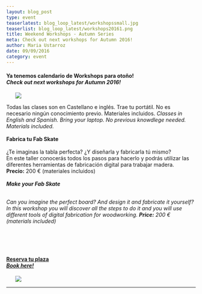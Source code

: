 ```yaml
---
layout: blog_post
type: event
teaserlatest: blog_loop_latest/workshopssmall.jpg
teaserlist: blog_loop_latest/workshops20161.png
title: Weekend Workshops - Autumn Series
meta: Check out next workshops for Autumn 2016!
author: Maria Ustarroz
date: 09/09/2016
category: event
---
```




<h4>Ya tenemos calendario de Workshops para otoño!<br>
<i>Check out next workshops for Autumn 2016!</i></h4>

<ul><img src= "http://www.fablabbcn.org/img/blog/blog_loop_latest/workshops20161.png" align="middle"> </img></ul>

Todas las clases son en Castellano e inglés. Trae tu portátil. No es necesario ningún conocimiento previo. Materiales incluidos.
<i>Classes in English and Spanish. Bring your laptop. No previous knowdlege needed. Materials included. </i><br>
<br>
<strong>
Fabrica tu Fab Skate</strong> <br>
<br>
¿Te imaginas la tabla perfecta? ¿Y diseñarla y fabricarla tú mismo?<br>
En este taller conocerás todos los pasos para hacerlo y podrás utilizar las diferentes herramientas de fabricación digital para trabajar madera.<br>
<strong>Precio:</strong>  200 € (materiales incluidos)<br>
 <br>
 <i>
<strong>Make your Fab Skate</strong><br>
<br>

Can you imagine the perfect board? And design it and fabricate it yourself?<br>
In this workshop you will discover all the steps to do it and you will use different tools of digital fabrication for woodworking.
<strong>Price:</strong>  200 € (materials included)<br>
</i>
<br>
<br>




<br>
<h4><a href="http://fablab.fikket.com/">Reserva tu plaza<br>
<i>Book here!</i></a>
</h4>
<ul><img src= "http://www.fablabbcn.org/img/blog/blog_loop_latest/workshops20162.png" align="middle"> </img></ul>


---